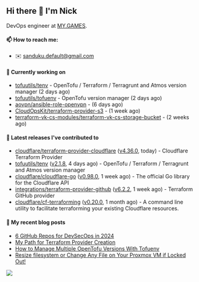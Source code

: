 ## Hi there 👋 I'm Nick

DevOps engineer at [MY.GAMES](https://my.games/).

#### 📫 How to reach me:

- ✉️ sanduku.default@gmail.com

#### 👷 Currently working on


- [tofuutils/tenv](https://github.com/tofuutils/tenv) - OpenTofu / Terraform / Terragrunt and Atmos version manager (2 days ago)
- [tofuutils/tofuenv](https://github.com/tofuutils/tofuenv) - OpenTofu version manager (2 days ago)
- [aovpn/ansible-role-openvpn](https://github.com/aovpn/ansible-role-openvpn) -  (6 days ago)
- [CloudOpsKit/terraform-provider-s3](https://github.com/CloudOpsKit/terraform-provider-s3) -  (1 week ago)
- [terraform-vk-cs-modules/terraform-vk-cs-storage-bucket](https://github.com/terraform-vk-cs-modules/terraform-vk-cs-storage-bucket) -  (2 weeks ago)

#### 🔭 Latest releases I've contributed to

- [cloudflare/terraform-provider-cloudflare](https://github.com/cloudflare/terraform-provider-cloudflare) ([v4.36.0](https://github.com/cloudflare/terraform-provider-cloudflare/releases/tag/v4.36.0), today) - Cloudflare Terraform Provider
- [tofuutils/tenv](https://github.com/tofuutils/tenv) ([v2.1.8](https://github.com/tofuutils/tenv/releases/tag/v2.1.8), 4 days ago) - OpenTofu / Terraform / Terragrunt and Atmos version manager
- [cloudflare/cloudflare-go](https://github.com/cloudflare/cloudflare-go) ([v0.98.0](https://github.com/cloudflare/cloudflare-go/releases/tag/v0.98.0), 1 week ago) - The official Go library for the Cloudflare API
- [integrations/terraform-provider-github](https://github.com/integrations/terraform-provider-github) ([v6.2.2](https://github.com/integrations/terraform-provider-github/releases/tag/v6.2.2), 1 week ago) - Terraform GitHub provider
- [cloudflare/cf-terraforming](https://github.com/cloudflare/cf-terraforming) ([v0.20.0](https://github.com/cloudflare/cf-terraforming/releases/tag/v0.20.0), 1 month ago) - A command line utility to facilitate terraforming your existing Cloudflare resources.

#### 📜 My recent blog posts
- [6 GitHub Repos for DevSecOps in 2024](https://hackernoon.com/6-github-repos-for-devsecops-in-2024)
- [My Path for Terraform Provider Creation](https://hackernoon.com/my-path-for-terraform-provider-creation)
- [How to Manage Multiple OpenTofu Versions With Tofuenv](https://hackernoon.com/how-to-manage-multiple-opentofu-versions-with-tofuenv)
- [Resize filesystem or Change Any File on Your Proxmox VM if Locked Out!](https://hackernoon.com/resize-filesystem-or-change-any-file-on-your-proxmox-vm-if-locked-out)

![](https://komarev.com/ghpvc/?username=Nmishin&color=green)
